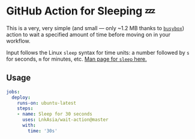 # GitHub Action for Sleeping 💤

This is a very, very simple (and small — only ~1.2 MB thanks to [`busybox`](https://hub.docker.com/_/busybox)) action to wait a specified amount of time before moving on in your workflow.

Input follows the Linux `sleep` syntax for time units: a number followed by `s` for seconds, `m` for minutes, etc. [Man page for `sleep` here.](https://linux.die.net/man/1/sleep)


## Usage

```yaml
jobs:
  deploy:
    runs-on: ubuntu-latest
    steps:
    - name: Sleep for 30 seconds
      uses: LnkAsia/wait-action@master
      with:
        time: '30s'
```

